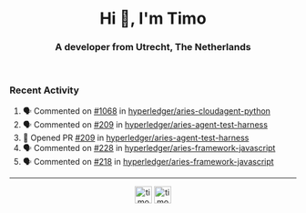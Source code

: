 <h1 align="center">Hi 👋, I'm Timo</h1>
<h3 align="center">A developer from Utrecht, The Netherlands</h3>
<br/>
<!-- https://github.com/rahuldkjain/github-profile-readme-generator --!>

<!--  <p align="left"><img src="https://github-readme-stats.vercel.app/api?username=timoglastra&show_icons=true&count_private=true&" alt="timoglastra" /></p> --!>

<!--
Github language stats
<p align="left"><img src="https://github-readme-stats.vercel.app/api/top-langs/?username=timoglastra&layout=compact" alt="timoglastra" /><p>
-->

<!-- Codestats language stats -->
<!-- <p align="left"><img src="https://codestats-readme.vercel.app/api/top-langs/?username=timoglastra&layout=compact&language_count=12" alt="timoglastra" /><p>    --!>
  
<h3>Recent Activity</h3>

<!--START_SECTION:activity-->
1. 🗣 Commented on [#1068](https://github.com/hyperledger/aries-cloudagent-python/issues/1068) in [hyperledger/aries-cloudagent-python](https://github.com/hyperledger/aries-cloudagent-python)
2. 🗣 Commented on [#209](https://github.com/hyperledger/aries-agent-test-harness/issues/209) in [hyperledger/aries-agent-test-harness](https://github.com/hyperledger/aries-agent-test-harness)
3. 💪 Opened PR [#209](https://github.com/hyperledger/aries-agent-test-harness/pull/209) in [hyperledger/aries-agent-test-harness](https://github.com/hyperledger/aries-agent-test-harness)
4. 🗣 Commented on [#228](https://github.com/hyperledger/aries-framework-javascript/issues/228) in [hyperledger/aries-framework-javascript](https://github.com/hyperledger/aries-framework-javascript)
5. 🗣 Commented on [#218](https://github.com/hyperledger/aries-framework-javascript/issues/218) in [hyperledger/aries-framework-javascript](https://github.com/hyperledger/aries-framework-javascript)
<!--END_SECTION:activity-->

---

<p align="center">
<a href="https://twitter.com/timoglastra" target="blank"><img align="center" src="https://cdn.jsdelivr.net/npm/simple-icons@3.0.1/icons/twitter.svg" alt="timoglastra" height="30" width="30" /></a>
<a href="https://linkedin.com/in/timoglastra" target="blank"><img align="center" src="https://cdn.jsdelivr.net/npm/simple-icons@3.0.1/icons/linkedin.svg" alt="timoglastra" height="30" width="30" /></a>
</p>



